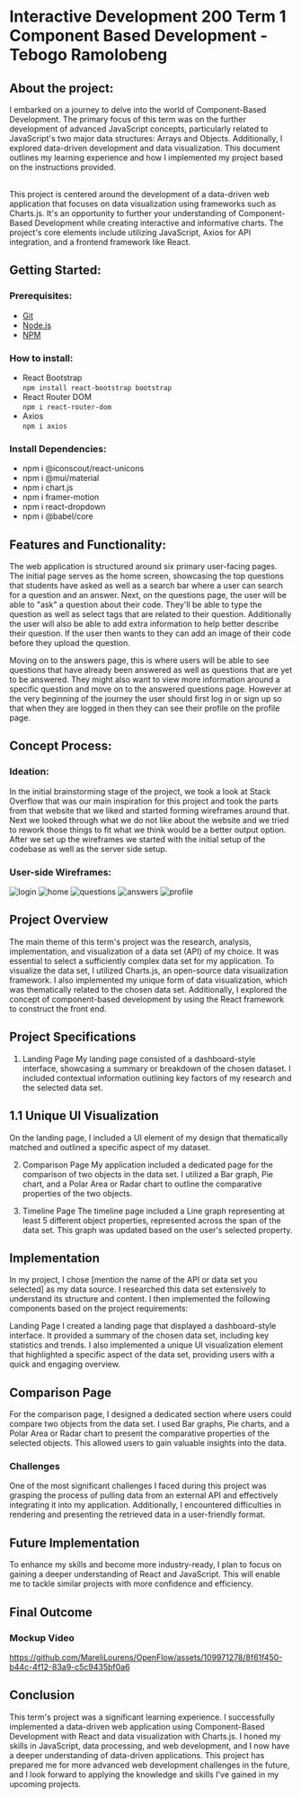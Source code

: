 # Interactive Development 200 Term 1 Component Based Development -  Tebogo Ramolobeng

## About the project:

I embarked on a journey to delve into the world of Component-Based Development. The primary focus of this term was on the further development of advanced JavaScript concepts, particularly related to JavaScript's two major data structures: Arrays and Objects. Additionally, I explored data-driven development and data visualization. This document outlines my learning experience and how I implemented my project based on the instructions provided.<br></br>

This project is centered around the development of a data-driven web application that focuses on data visualization using frameworks such as Charts.js. It's an opportunity to further your understanding of Component-Based Development while creating interactive and informative charts. The project's core elements include utilizing JavaScript, Axios for API integration, and a frontend framework like React.

## Getting Started:

### Prerequisites:

* [Git](https://git-scm.com/downloads)
* [Node.js](https://nodejs.org/en)
* [NPM](https://www.npmjs.com/)

### How to install:

* React Bootstrap <br> `npm install react-bootstrap bootstrap`
* React Router DOM <br> `npm i react-router-dom`
* Axios <br> `npm i axios`


### Install Dependencies: 
* npm i @iconscout/react-unicons
* npm i @mui/material
* npm i chart.js
* npm i framer-motion
* npm i react-dropdown
* npm i @babel/core

## Features and Functionality:

The web application is structured around six primary user-facing pages. The initial page serves as the home screen, showcasing the top questions that students have asked as well as a search bar where a user can search for a question and an answer. Next, on the questions page, the user will be able to "ask" a question about their code. They'll be able to type the question as well as select tags that are related to their question. Additionally the user will also be able to add extra information to help better describe their question. If the user then wants to they can add an image of their code before they upload the question. 

Moving on to the answers page, this is where users will be able to see questions that have already been answered as well as questions that are yet to be answered. They might also want to view more information around a specific question and move on to the answered questions page. However at the very beginning of the journey the user should first log in or sign up so that when they are logged in then they can see their profile on the profile page.

## Concept Process:

### Ideation:

In the initial brainstorming stage of the project, we took a look at Stack Overflow that was our main inspiration for this project and took the parts from that website that we liked and started forming wireframes around that. Next we looked through what we do not like about the website and we tried to rework those things to fit what we think would be a better output option. After we set up the wireframes we started with the initial setup of the codebase as well as the server side setup.

### User-side Wireframes:

![login](./wireframes/login.png)
![home](./wireframes/home.png)
![questions](./wireframes/questions.png)
![answers](./wireframes/answers.png)
![profile](./wireframes/profile.png)

## Project Overview

The main theme of this term's project was the research, analysis, implementation, and visualization of a data set (API) of my choice. It was essential to select a sufficiently complex data set for my application. To visualize the data set, I utilized Charts.js, an open-source data visualization framework. I also implemented my unique form of data visualization, which was thematically related to the chosen data set. Additionally, I explored the concept of component-based development by using the React framework to construct the front end.


## Project Specifications
1. Landing Page
My landing page consisted of a dashboard-style interface, showcasing a summary or breakdown of the chosen dataset. I included contextual information outlining key factors of my research and the selected data set.

## 1.1 Unique UI Visualization
On the landing page, I included a UI element of my design that thematically matched and outlined a specific aspect of my dataset.

2. Comparison Page
My application included a dedicated page for the comparison of two objects in the data set. I utilized a Bar graph, Pie chart, and a Polar Area or Radar chart to outline the comparative properties of the two objects.

3. Timeline Page
The timeline page included a Line graph representing at least 5 different object properties, represented across the span of the data set. This graph was updated based on the user's selected property.

## Implementation
In my project, I chose [mention the name of the API or data set you selected] as my data source. I researched this data set extensively to understand its structure and content. I then implemented the following components based on the project requirements:

Landing Page
I created a landing page that displayed a dashboard-style interface. It provided a summary of the chosen data set, including key statistics and trends. I also implemented a unique UI visualization element that highlighted a specific aspect of the data set, providing users with a quick and engaging overview.

## Comparison Page
For the comparison page, I designed a dedicated section where users could compare two objects from the data set. I used Bar graphs, Pie charts, and a Polar Area or Radar chart to present the comparative properties of the selected objects. This allowed users to gain valuable insights into the data.

### Challenges

One of the most significant challenges I faced during this project was grasping the process of pulling data from an external API and effectively integrating it into my application. Additionally, I encountered difficulties in rendering and presenting the retrieved data in a user-friendly format.


## Future Implementation

To enhance my skills and become more industry-ready, I plan to focus on gaining a deeper understanding of React and JavaScript. This will enable me to tackle similar projects with more confidence and efficiency.

## Final Outcome

### Mockup Video


https://github.com/MareliLourens/OpenFlow/assets/109971278/8f61f450-b44c-4f12-83a9-c5c9435bf0a6


## Conclusion
This term's project was a significant learning experience. I successfully implemented a data-driven web application using Component-Based Development with React and data visualization with Charts.js. I honed my skills in JavaScript, data processing, and web development, and I now have a deeper understanding of data-driven applications. This project has prepared me for more advanced web development challenges in the future, and I look forward to applying the knowledge and skills I've gained in my upcoming projects.

